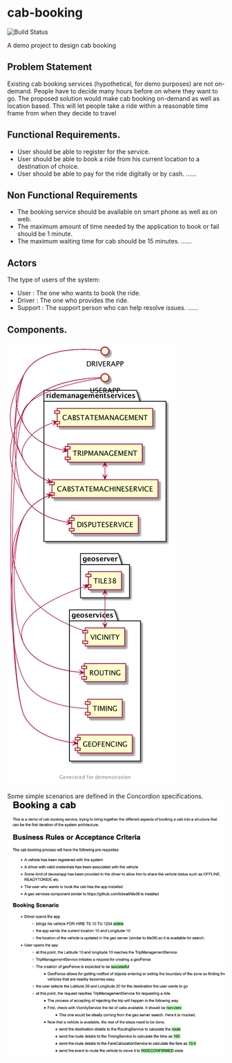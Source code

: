 # cab-booking
![Build Status](https://travis-ci.com/rampalli-github/cab-booking.svg?branch=master)


A demo project to design cab booking

## Problem Statement
Existing cab booking services (hypothetical, for demo purposes) are not on-demand. People have to decide many hours before on where they want to go.
The proposed solution would make cab booking on-demand as well as location based. This will let people take a ride within a reasonable time frame from when they decide to travel

## Functional Requirements.

- User should be able to register for the service.
- User should be able to book a ride from his current location to a destination of choice.
- User should be able to pay for the ride digitally or by cash.
......

## Non Functional Requirements
- The booking service should be available on smart phone as well as on web.
- The maximum amount of time needed by the application to book or fail should be 1 minute.
- The maximum waiting time for cab should be 15 minutes.
......

## Actors
The type of users of the system:
- User : The one who wants to book the ride.
- Driver : The one who provides the ride.
- Support : The support person who can help resolve issues.
......

## Components.
![Components](components.png)  


Some simple scenarios are defined in the Concordion specifications.
![ConcordionReport](BookCabConcordion.png)

